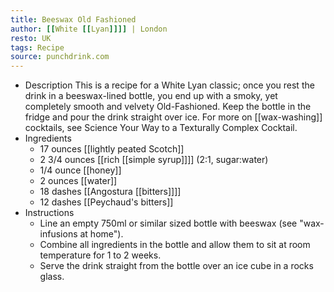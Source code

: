 ```yaml
---
title: Beeswax Old Fashioned
author: [[White [[Lyan]]]] | London
resto: UK
tags: Recipe
source: punchdrink.com
---
```


- Description
  This is a recipe for a White Lyan classic; once you rest the drink in a beeswax-lined bottle, you end up with a smoky, yet completely smooth and velvety Old-Fashioned. Keep the bottle in the fridge and pour the drink straight over ice.
  For more on [[wax-washing]] cocktails, see Science Your Way to a Texturally Complex Cocktail.
- Ingredients
  * 17 ounces [[lightly peated Scotch]]
  * 2 3/4 ounces [[rich [[simple syrup]]]] (2:1, sugar:water)
  * 1/4 ounce [[honey]] 
  * 2 ounces [[water]]
  * 18 dashes [[Angostura [[bitters]]]] 
  * 12 dashes [[Peychaud's bitters]]
- Instructions
  * Line an empty 750ml or similar sized bottle with beeswax (see "wax-infusions at home").
  * Combine all ingredients in the bottle and allow them to sit at room temperature for 1 to 2 weeks.
  * Serve the drink straight from the bottle over an ice cube in a rocks glass.